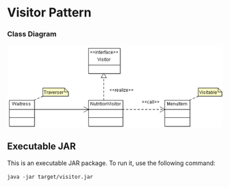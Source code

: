 Visitor Pattern
======
### Class Diagram
![diagram][visitor-diagram]

## Executable JAR
This is an executable JAR package. To run it, use the following command:

`java -jar target/visitor.jar`

<!--images reference-->
[visitor-diagram]: ./VisitorClassDiagram.png "Visitor Pattern UML Class Diagram"
